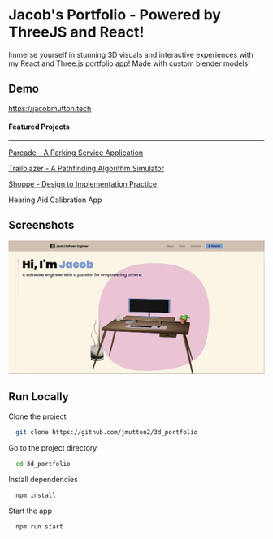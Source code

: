 # Jacob's Portfolio - Powered by ThreeJS and React!

Immerse yourself in stunning 3D visuals and interactive experiences with my React and Three.js portfolio app! Made with custom blender models!

## Demo

https://jacobmutton.tech

#### Featured Projects

---

[Parcade - A Parking Service Application](https://github.com/jmutton2/parcade)

[Trailblazer - A Pathfinding Algorithm Simulator](https://github.com/jmutton2/trailblazer)

[Shoppe - Design to Implementation Practice](https://github.com/jmutton2/shoppe)

Hearing Aid Calibration App

## Screenshots

![Portfolio](portfolio.png)

## Run Locally

Clone the project

```bash
  git clone https://github.com/jmutton2/3d_portfolio
```

Go to the project directory

```bash
  cd 3d_portfolio
```

Install dependencies

```bash
  npm install
```

Start the app

```bash
  npm run start
```
